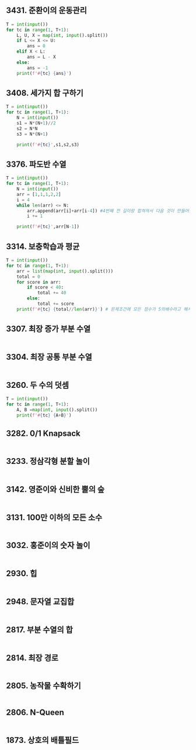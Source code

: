 ## 3431. 준환이의 운동관리

```python
T = int(input())
for tc in range(1, T+1):
    L, U, X = map(int, input().split())
    if L <= X <= U:
        ans = 0
    elif X < L:
        ans = L - X
    else:
        ans = -1
    print(f'#{tc} {ans}')
```

## 3408. 세가지 합 구하기

```python
T = int(input())
for tc in range(1, T+1):
    N = int(input())
    s1 = N*(N+1)//2
    s2 = N*N
    s3 = N*(N+1)

    print(f'#{tc}',s1,s2,s3)
```

## 3376. 파도반 수열

```python
T = int(input())
for tc in range(1, T+1):
    N = int(input())
    arr = [1,1,1,2,2]
    i = 4
    while len(arr) <= N:
        arr.append(arr[i]+arr[i-4]) #4번째 전 길이랑 합쳐져서 다음 것이 만들어짐
        i += 1

    print(f'#{tc}',arr[N-1])
```

## 3314. 보충학습과 평균

```python
T = int(input())
for tc in range(1, T+1):
    arr = list(map(int, input().split()))
    total = 0
    for score in arr:
        if score < 40:
            total += 40
        else:
            total += score
    print(f'#{tc} {total//len(arr)}') # 문제조건에 모든 점수가 5의배수라고 해서 몫으로
```

## 3307. 최장 증가 부분 수열

```python

```

## 3304. 최장 공통 부분 수열

```python

```

## 3260. 두 수의 덧셈

```python
T = int(input())
for tc in range(1, T+1):
    A, B =map(int, input().split())
    print(f'#{tc} {A+B}')
```

## 3282. 0/1 Knapsack

```python

```

## 3233. 정삼각형 분할 놀이

```python

```

## 3142. 영준이와 신비한 뿔의 숲

```python

```

## 3131. 100만 이하의 모든 소수

```python

```

## 3032. 홍준이의 숫자 놀이

```python

```

## 2930. 힙

```python

```

## 2948. 문자열 교집합

```python

```

## 2817. 부분 수열의 합

```python

```

## 2814. 최장 경로

```python

```

## 2805. 농작물 수확하기

```python

```

## 2806. N-Queen

```python

```

## 1873. 상호의 배틀필드

```python

```

